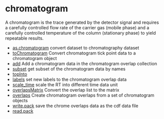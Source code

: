 # chromatogram

A chromatogram is the trace generated by the detector 
 signal and requires a carefully controlled flow rate
 of the carrier gas (mobile phase) and a carefully 
 controlled temperature of the column (stationary phase) 
 to yield repeatable results.

+ [as.chromatogram](chromatogram/as.chromatogram.1) convert dataset to chromatography dataset
+ [toChromatogram](chromatogram/toChromatogram.1) Convert chromatogram tick point data to a chromatogram object
+ [add](chromatogram/add.1) Add a chromatogram data in the chromatogram overlap collection
+ [subset](chromatogram/subset.1) get subset of the chromatogram data by names
+ [topInto](chromatogram/topInto.1) 
+ [labels](chromatogram/labels.1) set new labels to the chromatogram overlap data
+ [scale_time](chromatogram/scale_time.1) scale the RT into different time data unit
+ [overlapsMatrix](chromatogram/overlapsMatrix.1) Convert the overlap list to the matrix
+ [overlaps](chromatogram/overlaps.1) Create chromatogram overlaps from a set of chromatogram objects
+ [write.pack](chromatogram/write.pack.1) save the chrome overlaps data as the cdf data file
+ [read.pack](chromatogram/read.pack.1) 
